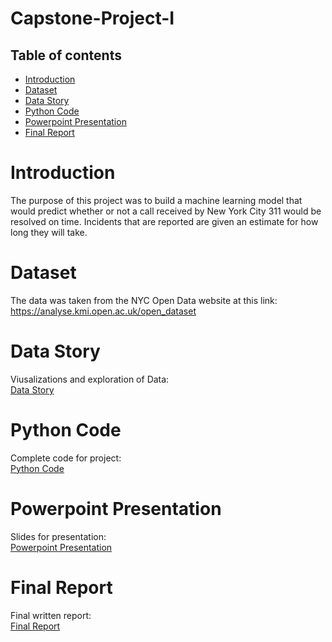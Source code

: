 # Capstone-Project-I
## Table of contents
* [Introduction](#introduction)
* [Dataset](https://analyse.kmi.open.ac.uk/open_dataset)
* [Data Story](https://github.com/jeffreyzhangma/Capstone-Project-I/blob/master/Capstone%20Project%20Data%20Story.ipynb)
* [Python Code](https://github.com/jeffreyzhangma/Capstone-Project-I/blob/master/Capstone%20Project%20cleaned%20(1).ipynb)
* [Powerpoint Presentation](https://github.com/jeffreyzhangma/Capstone-Project-I/blob/master/Capstone%20Project.pdf)
* [Final Report](https://github.com/jeffreyzhangma/Capstone-Project-I/blob/master/SpringBoard%20Capstone%20Report-%20Jeff%20Ma%20(1).pdf)


# Introduction
The purpose of this project was to build a machine learning model that would predict whether or not a call received by New York City 311 would be resolved on time. Incidents that are reported are given an estimate for how long they will take. 
# Dataset
The data was taken from the NYC Open Data website at this link: https://analyse.kmi.open.ac.uk/open_dataset 
# Data Story
Viusalizations and exploration of Data: <br />
[Data Story](https://github.com/jeffreyzhangma/Capstone-Project-I/blob/master/Capstone%20Project%20Data%20Story.ipynb)
# Python Code
Complete code for project: <br />
[Python Code](https://github.com/jeffreyzhangma/Capstone-Project-I/blob/master/Capstone%20Project%20cleaned%20(1).ipynb)
# Powerpoint Presentation
Slides for presentation: <br />
[Powerpoint Presentation](https://github.com/jeffreyzhangma/Capstone-Project-I/blob/master/Capstone%20Project.pdf)
# Final Report
Final written report: <br />
[Final Report](https://github.com/jeffreyzhangma/Capstone-Project-I/blob/master/SpringBoard%20Capstone%20Report-%20Jeff%20Ma%20(1).pdf)
